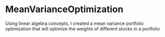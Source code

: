 # MeanVarianceOptimization
Using linear algebra concepts, I created a mean variance portfolio optimization that will optimize the weights of different stocks in a portfolio
